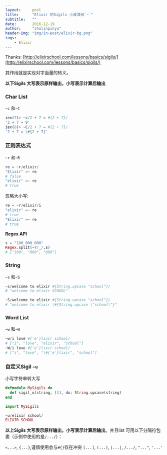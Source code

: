 ```yaml
---
layout:     post
title:      "Elixir 的Sigils 小波浪线`~`"
subtitle:   ""
date:       2016-12-19
author:     "zhulinpinyu"
header-img: "img/in-post/elixir-bg.png"
tags:
    - Elixir
---
```


Thanks: [http://elixirschool.com/lessons/basics/sigils/](http://elixirschool.com/lessons/basics/sigils/)

其作用就是实现对字面量的转义。

**以下Sigils 大写表示原样输出，小写表示计算后输出**

### Char List
`~c` 和`~C`

```elixir
iex(7)> ~c/2 + 7 = #{2 + 7}/
'2 + 7 = 9'
iex(8)> ~C/2 + 7 = #{2 + 7}/
'2 + 7 = \#{2 + 7}'
```

### 正则表达式
`~r` 和`~R`

```elixir
re = ~r/elixir/
"Elixir" =~ re
# false
"elixir" =~ re
# true
```

忽略大小写:

```elixir
re = ~r/elixir/i
"elixir" =~ re
# true
"Elixir" =~ re
# true
```

**Regex API**

```elixir
s = "100_000_000"
Regex.split(~r/_/,s)
# ["100", "000", "000"]
```

### String
`~s` 和`~S`

```elixir
~s/welcome to elixir #{String.upcase "school"}/
# "welcome to elixir SCHOOL"

~S/welcome to elixir #{String.upcase "school"}/
# "welcome to elixir \#{String.upcase \"school\"}"
```

### Word List
`~w` 和`~W`

```elixir
~w/i love #{'e'}lixir school/
# ["i", "love", "elixir", "school"]
~W/i love #{'e'}lixir school/
# ["i", "love", "\#{'e'}lixir", "school"]
```

### 自定义Sigil `~u`

小写字符串转大写

```elixir
defmodule MySigils do
  def sigil_u(string, []), do: String.upcase(string)
end

import MySigils

~u/elixir school/
ELIXIR SCHOOL
```

**以上Sigils 大写表示原样输出，小写表示计算后输出**。并且list 可用以下分隔符包裹（示例中使用的是`/.../`）：

`<...>`,
`{...}`,谨慎使用会与`#{}`存在冲突
`[...]`,
`(...)`,
`|...|`,
`/.../`,
`"..."`,
`'...'`
